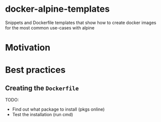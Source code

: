 # docker-alpine-templates

Snippets and Dockerfile templates that show how to create docker images for the most common use-cases with alpine

# Motivation

# Best practices

## Creating the `Dockerfile`

TODO:

* Find out what package to install (pkgs online)
* Test the installation (run cmd)
